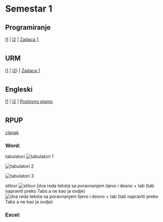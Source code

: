 # Semestar 1
## Programiranje
[I1](https://github.com/frainfreeze/studying/tree/master/university/10004-prog/home%20exercises%201)
| [I2](https://github.com/frainfreeze/studying/tree/master/university/10004-prog/home%20exercises%202)
 | [Zadaca 1](https://github.com/frainfreeze/studying/blob/master/university/skripte/PROG_I1.pdf)



#
## URM
[I1](https://github.com/frainfreeze/studying/blob/master/university/skripte/URM_I1.pdf)
 | [I2](https://github.com/frainfreeze/studying/blob/master/university/skripte/URM_I2.pdf)) 
 | [Zadaca 1](https://github.com/frainfreeze/studying/tree/master/university/10005-networks/IP%20calculator%20homework)



#
## Engleski
[I1](https://github.com/frainfreeze/studying/blob/master/university/skripte/ENG_I1.pdf)
 | [I2](https://github.com/frainfreeze/studying/blob/master/university/skripte/ENG_I2.pdf)
 | [Poslovno pismo](https://github.com/frainfreeze/studying/blob/master/university/skripte/tkucar-letter.pdf)


#
## RPUP
[clanak](https://github.com/frainfreeze/studying/blob/master/university/skripte/tkucar-Kriptovalute-novac_buducnosti.pdf)


### Word:
tabulatori
![tabulatori 1](https://i.imgur.com/8uGm8Gs.gif)

![tabulatori 2](https://i.imgur.com/0wJcTjx.gif)

![tabulatori 3](https://i.imgur.com/4wOYHFN.gif)

stilovi
![stilovi](https://i.imgur.com/vBN3gRS.gif)
[dva reda teksta sa poravnanjem lijevo i desno + tab (tab napraviti preko Tabs a ne kao ja ovdje)
![dva reda teksta sa poravnanjem lijevo i desno + tab (tab napraviti preko Tabs a ne kao ja ovdje)](https://i.imgur.com/lhfvOjr.gif)

### Excel:

